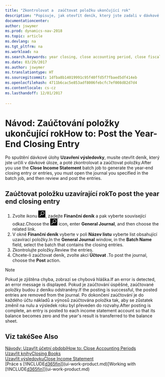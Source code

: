 ```yaml
---
title: "Zkontrolovat a  zaúčtovat položku ukončující rok"
description: "Popisuje, jak otevřít deník, který jste zadali v dávkové úloze doložky výkazu příjmů, a poté zkontrolujte a zaúčtujte položku uzavření konce roku."
documentationcenter: 
author: jswymer
ms.prod: dynamics-nav-2018
ms.topic: article
ms.devlang: na
ms.tgt_pltfrm: na
ms.workload: na
ms.search.keywords: year closing, close accounting period, close fiscal year, bank account detailed trial balance
ms.date: 03/29/2017
ms.author: jswymer
ms.translationtype: HT
ms.sourcegitcommit: 1dfba8b14019991c95f40ffd5f7fbaed5df414eb
ms.openlocfilehash: 4711b6cac5e853adf8006febcfc7ef008d82d7d4
ms.contentlocale: cs-cz
ms.lasthandoff: 12/01/2017

---
```

# <a name="how-to-post-the-year-end-closing-entry"></a><span data-ttu-id="25fce-103">Návod: Zaúčtování položky ukončující rok</span><span class="sxs-lookup"><span data-stu-id="25fce-103">How to: Post the Year-End Closing Entry</span></span>
<span data-ttu-id="25fce-104">Po spuštění dávkové úlohy **Uzavření výsledovky**, musíte otevřít deník, který jste určili v dávkové úloze, a poté zkontrolovat a zaúčtovat položky.</span><span class="sxs-lookup"><span data-stu-id="25fce-104">After you use the **Close Income Statement** batch job to generate the year-end closing entry or entries, you must open the journal you specified in the batch job, and then review and post the entries.</span></span>

## <a name="to-post-the-year-end-closing-entry"></a><span data-ttu-id="25fce-105">Zaúčtovat položku uzavírající rok</span><span class="sxs-lookup"><span data-stu-id="25fce-105">To post the year end closing entry</span></span>
1. <span data-ttu-id="25fce-106">Zvolte ikonu ![Vyhledat stránku nebo sestavu](media/ui-search/search_small.png "Ikona Vyhledat stránku nebo sestavu"), zadejte **Finanční deník** a pak vyberte související odkaz.</span><span class="sxs-lookup"><span data-stu-id="25fce-106">Choose the ![Search for Page or Report](media/ui-search/search_small.png "Search for Page or Report icon") icon, enter **General Journal**, and then choose the related link.</span></span>
2. <span data-ttu-id="25fce-107">V okně **Finanční deník** vyberte v poli **Název listu** vyberte list obsahující uzavírací položky.</span><span class="sxs-lookup"><span data-stu-id="25fce-107">In the **General Journal** window, in the **Batch Name** field, select the batch that contains the closing entries.</span></span>
3. <span data-ttu-id="25fce-108">Zkontrolujte položky.</span><span class="sxs-lookup"><span data-stu-id="25fce-108">Review the entries.</span></span>
4. <span data-ttu-id="25fce-109">Chcete-li zaúčtovat deník, zvolte akci **Účtovat** .</span><span class="sxs-lookup"><span data-stu-id="25fce-109">To post the journal, choose the **Post** action.</span></span>

> [!NOTE]  
>   <span data-ttu-id="25fce-110">Pokud je zjištěna chyba, zobrazí se chybová hláška.</span><span class="sxs-lookup"><span data-stu-id="25fce-110">If an error is detected, an error message is displayed.</span></span> <span data-ttu-id="25fce-111">Pokud je zaúčtování úspěšné, zaúčtované položky budou z deníku odstraněny.</span><span class="sxs-lookup"><span data-stu-id="25fce-111">If the posting is successful, the posted entries are removed from the journal.</span></span> <span data-ttu-id="25fce-112">Po dokončení zaúčtování je do každého účtu nákladů a výnosů zaúčtována položka tak, aby se zůstatek změnil na nulu a výsledek roku byl převeden do rozvahy.</span><span class="sxs-lookup"><span data-stu-id="25fce-112">After posting is complete, an entry is posted to each income statement account so that its balance becomes zero and the year's result is transferred to the balance sheet.</span></span>

## <a name="see-also"></a><span data-ttu-id="25fce-113">Viz také</span><span class="sxs-lookup"><span data-stu-id="25fce-113">See Also</span></span>
[<span data-ttu-id="25fce-114">Návody: Uzavřít účetní období</span><span class="sxs-lookup"><span data-stu-id="25fce-114">How to: Close Accounting Periods</span></span>](year-close-account-periods.md)  
[<span data-ttu-id="25fce-115">Uzavřít knihy</span><span class="sxs-lookup"><span data-stu-id="25fce-115">Closing Books</span></span>](year-close-books.md)  
[<span data-ttu-id="25fce-116">Uzavřít výsledovku</span><span class="sxs-lookup"><span data-stu-id="25fce-116">Close Income Statement</span></span>](year-close-income-statement.md)  
<span data-ttu-id="25fce-117">[Práce s [!INCLUDE[d365fin](includes/d365fin_md.md)]](ui-work-product.md)</span><span class="sxs-lookup"><span data-stu-id="25fce-117">[Working with [!INCLUDE[d365fin](includes/d365fin_md.md)]](ui-work-product.md)</span></span>

